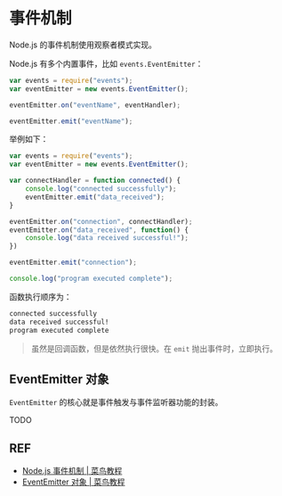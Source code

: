# 事件机制

Node.js 的事件机制使用观察者模式实现。

Node.js 有多个内置事件，比如 `events.EventEmitter`：

```js
var events = require("events");
var eventEmitter = new events.EventEmitter();

eventEmitter.on("eventName", eventHandler);

eventEmitter.emit("eventName");
```

举例如下：

```js
var events = require("events");
var eventEmitter = new events.EventEmitter();

var connectHandler = function connected() {
    console.log("connected successfully");
    eventEmitter.emit("data_received");
}

eventEmitter.on("connection", connectHandler);
eventEmitter.on("data_received", function() {
    console.log("data received successful!");
})

eventEmitter.emit("connection");

console.log("program executed complete");
```

函数执行顺序为：

```sh
connected successfully
data received successful!
program executed complete
```

> 虽然是回调函数，但是依然执行很快。在 `emit` 抛出事件时，立即执行。

## EventEmitter 对象

`EventEmitter` 的核心就是事件触发与事件监听器功能的封装。

TODO

## REF

- [Node.js 事件机制 | 菜鸟教程](http://www.runoob.com/nodejs/nodejs-event-loop.html)
- [EventEmitter 对象 | 菜鸟教程](http://www.runoob.com/nodejs/nodejs-event.html)
